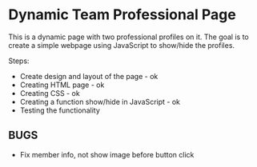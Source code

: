 # Dynamic Team Professional Page

This is a dynamic page with two professional profiles on it. 
The goal is to create a simple webpage using JavaScript to show/hide the profiles. 

Steps:

- Create design and layout of the page - ok
- Creating HTML page - ok
- Creating CSS - ok
- Creating a function show/hide in JavaScript - ok
- Testing the functionality

## BUGS 
- Fix member info, not show image before button click

